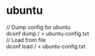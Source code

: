 # ubuntu
// Dump config for ubuntu
<br />
dconf dump / > ubuntu-config.txt
<br />
// Load from file 
<br />
dconf load / < ubuntu-config.txt
